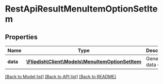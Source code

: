# RestApiResultMenuItemOptionSetItem

## Properties
Name | Type | Description | Notes
------------ | ------------- | ------------- | -------------
**data** | [**\Flipdish\\Client\Models\MenuItemOptionSetItem**](MenuItemOptionSetItem.md) | Generic data object. | 

[[Back to Model list]](../README.md#documentation-for-models) [[Back to API list]](../README.md#documentation-for-api-endpoints) [[Back to README]](../README.md)



